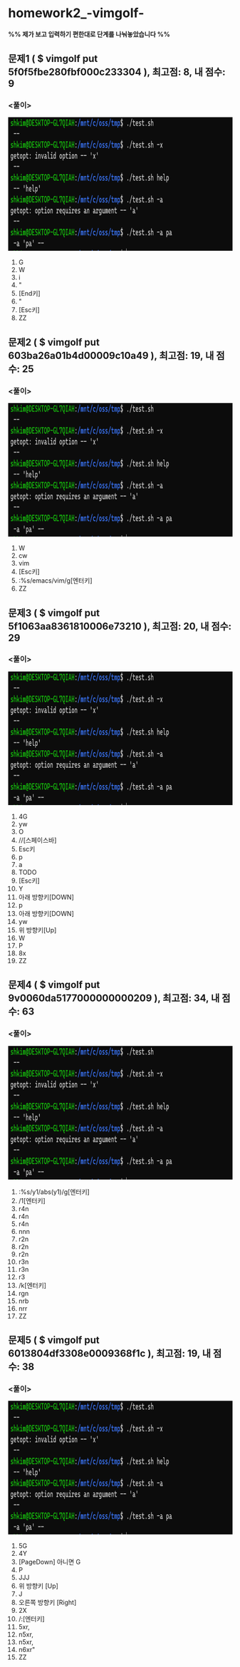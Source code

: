 # homework2_-vimgolf-

#### %% 제가 보고 입력하기 편한대로 단계를 나눠놓았습니다 %%

## 문제1 ( $ vimgolf put 5f0f5fbe280fbf000c233304 ), 최고점: 8, 내 점수: 9
### <풀이>
<img src="https://github.com/baeg0pa/homework-1/blob/main/getopt%20%EC%82%AC%EC%9A%A9.png?raw=true" width="600" height="300">

1) G
2) W
3) i
4) "
5) [End키]
6) "
7) [Esc키]
8) ZZ


## 문제2 ( $ vimgolf put 603ba26a01b4d00009c10a49 ), 최고점: 19, 내 점수: 25
### <풀이>
<img src="https://github.com/baeg0pa/homework-1/blob/main/getopt%20%EC%82%AC%EC%9A%A9.png?raw=true" width="600" height="300">

1) W
2) cw
3) vim
4) [Esc키]
5) :%s/emacs/vim/g[엔터키]
6) ZZ
  
  
## 문제3 ( $ vimgolf put 5f1063aa8361810006e73210 ), 최고점: 20, 내 점수: 29
### <풀이>
<img src="https://github.com/baeg0pa/homework-1/blob/main/getopt%20%EC%82%AC%EC%9A%A9.png?raw=true" width="600" height="300">

1) 4G
2) yw
3) O
4) //[스페이스바]
5) Esc키
6) p
7) a
8) TODO 
9) [Esc키]
10) Y
11) 아래 방향키[DOWN]
12) p
13) 아래 방향키[DOWN]
14) yw
15) 위 방향키[Up]
16) W
17) P
18) 8x
19) ZZ
  
## 문제4 ( $  vimgolf put 9v0060da5177000000000209 ), 최고점: 34, 내 점수: 63
### <풀이>
<img src="https://github.com/baeg0pa/homework-1/blob/main/getopt%20%EC%82%AC%EC%9A%A9.png?raw=true" width="600" height="300">

1) :%s/y1/abs(y1)/g[엔터키]
2) /1[엔터키]
3) r4n
4) r4n
5) r4n
6) nnn
7) r2n
8) r2n
9) r2n
10) r3n
11) r3n
12) r3
13) /k[엔터키] 
14) rgn 
15) nrb 
16) nrr 
17) ZZ

## 문제5 ( $ vimgolf put 6013804df3308e0009368f1c ), 최고점: 19, 내 점수: 38
### <풀이>
<img src="https://github.com/baeg0pa/homework-1/blob/main/getopt%20%EC%82%AC%EC%9A%A9.png?raw=true" width="600" height="300">

1) 5G 
2) 4Y
3) [PageDown] 아니면 G
4) P
5) JJJ
6) 위 방향키 [Up]
7) J
8) 오른쪽 방향키 [Right]
9) 2X
10) /:[엔터키]
11) 5xr,
12) n5xr,
13) n5xr,
14) n6xr"
15) ZZ
